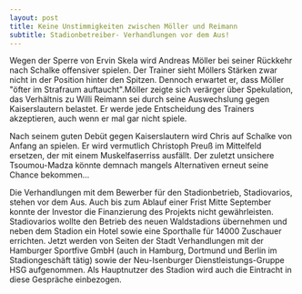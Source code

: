 ```yaml
---
layout: post
title: Keine Unstimmigkeiten zwischen Möller und Reimann
subtitle: Stadionbetreiber- Verhandlungen vor dem Aus!
---
```


Wegen der Sperre von Ervin Skela wird Andreas Möller bei seiner Rückkehr nach Schalke offensiver spielen. Der Trainer sieht Möllers Stärken zwar nicht in der Position hinter den Spitzen. Dennoch erwartet er, dass Möller "öfter im Strafraum auftaucht".Möller zeigte sich verärger über Spekulation, das Verhältnis zu Willi Reimann sei durch seine Auswechslung gegen Kaiserslautern belastet. Er werde jede Entscheidung des Trainers akzeptieren, auch wenn er mal gar nicht spiele.

Nach seinem guten Debüt gegen Kaiserslautern wird Chris auf Schalke von Anfang an spielen. Er wird vermutlich Christoph Preuß im Mittelfeld ersetzen, der mit einem Muskelfaserriss ausfällt. Der zuletzt unsichere Tsoumou-Madza könnte demnach mangels Alternativen erneut seine Chance bekommen...

Die Verhandlungen mit dem Bewerber für den Stadionbetrieb, Stadiovarios, stehen vor dem Aus. Auch bis zum Ablauf einer Frist Mitte September konnte der Investor die Finanzierung des Projekts nicht gewährleisten. Stadiovarios wollte den Betrieb des neuen Waldstadions übernehmen und neben dem Stadion ein Hotel sowie eine Sporthalle für 14000 Zuschauer errichten. Jetzt werden von Seiten der Stadt Verhandlungen mit der Hamburger Sportfive GmbH (auch in Hamburg, Dortmund und Berlin im Stadiongeschäft tätig) sowie der Neu-Isenburger Dienstleistungs-Gruppe HSG aufgenommen. Als Hauptnutzer des Stadion wird auch die Eintracht in diese Gespräche einbezogen.
